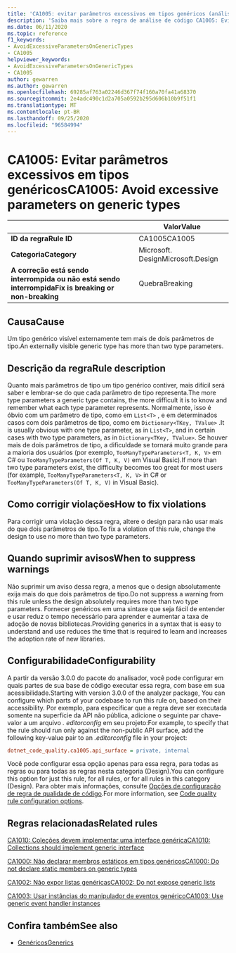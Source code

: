 ```yaml
---
title: 'CA1005: evitar parâmetros excessivos em tipos genéricos (análise de código)'
description: 'Saiba mais sobre a regra de análise de código CA1005: Evite parâmetros excessivos em tipos genéricos'
ms.date: 06/11/2020
ms.topic: reference
f1_keywords:
- AvoidExcessiveParametersOnGenericTypes
- CA1005
helpviewer_keywords:
- AvoidExcessiveParametersOnGenericTypes
- CA1005
author: gewarren
ms.author: gewarren
ms.openlocfilehash: 69285af763a02246d367f74f160a70fa41a68370
ms.sourcegitcommit: 2e4adc490c1d2a705a0592b295d606b10b9f51f1
ms.translationtype: MT
ms.contentlocale: pt-BR
ms.lasthandoff: 09/25/2020
ms.locfileid: "96584994"
---
```

# <a name="ca1005-avoid-excessive-parameters-on-generic-types"></a><span data-ttu-id="62ad1-103">CA1005: Evitar parâmetros excessivos em tipos genéricos</span><span class="sxs-lookup"><span data-stu-id="62ad1-103">CA1005: Avoid excessive parameters on generic types</span></span>

| | <span data-ttu-id="62ad1-104">Valor</span><span class="sxs-lookup"><span data-stu-id="62ad1-104">Value</span></span> |
|-|-|
| <span data-ttu-id="62ad1-105">**ID da regra**</span><span class="sxs-lookup"><span data-stu-id="62ad1-105">**Rule ID**</span></span> |<span data-ttu-id="62ad1-106">CA1005</span><span class="sxs-lookup"><span data-stu-id="62ad1-106">CA1005</span></span>|
| <span data-ttu-id="62ad1-107">**Categoria**</span><span class="sxs-lookup"><span data-stu-id="62ad1-107">**Category**</span></span> |<span data-ttu-id="62ad1-108">Microsoft. Design</span><span class="sxs-lookup"><span data-stu-id="62ad1-108">Microsoft.Design</span></span>|
| <span data-ttu-id="62ad1-109">**A correção está sendo interrompida ou não está sendo interrompida**</span><span class="sxs-lookup"><span data-stu-id="62ad1-109">**Fix is breaking or non-breaking**</span></span> |<span data-ttu-id="62ad1-110">Quebra</span><span class="sxs-lookup"><span data-stu-id="62ad1-110">Breaking</span></span>|

## <a name="cause"></a><span data-ttu-id="62ad1-111">Causa</span><span class="sxs-lookup"><span data-stu-id="62ad1-111">Cause</span></span>

<span data-ttu-id="62ad1-112">Um tipo genérico visível externamente tem mais de dois parâmetros de tipo.</span><span class="sxs-lookup"><span data-stu-id="62ad1-112">An externally visible generic type has more than two type parameters.</span></span>

## <a name="rule-description"></a><span data-ttu-id="62ad1-113">Descrição da regra</span><span class="sxs-lookup"><span data-stu-id="62ad1-113">Rule description</span></span>

<span data-ttu-id="62ad1-114">Quanto mais parâmetros de tipo um tipo genérico contiver, mais difícil será saber e lembrar-se do que cada parâmetro de tipo representa.</span><span class="sxs-lookup"><span data-stu-id="62ad1-114">The more type parameters a generic type contains, the more difficult it is to know and remember what each type parameter represents.</span></span> <span data-ttu-id="62ad1-115">Normalmente, isso é óbvio com um parâmetro de tipo, como em `List<T>` , e em determinados casos com dois parâmetros de tipo, como em `Dictionary<TKey, TValue>` .</span><span class="sxs-lookup"><span data-stu-id="62ad1-115">It is usually obvious with one type parameter, as in `List<T>`, and in certain cases with two type parameters, as in `Dictionary<TKey, TValue>`.</span></span> <span data-ttu-id="62ad1-116">Se houver mais de dois parâmetros de tipo, a dificuldade se tornará muito grande para a maioria dos usuários (por exemplo, `TooManyTypeParameters<T, K, V>` em C# ou `TooManyTypeParameters(Of T, K, V)` em Visual Basic).</span><span class="sxs-lookup"><span data-stu-id="62ad1-116">If more than two type parameters exist, the difficulty becomes too great for most users (for example, `TooManyTypeParameters<T, K, V>` in C# or `TooManyTypeParameters(Of T, K, V)` in Visual Basic).</span></span>

## <a name="how-to-fix-violations"></a><span data-ttu-id="62ad1-117">Como corrigir violações</span><span class="sxs-lookup"><span data-stu-id="62ad1-117">How to fix violations</span></span>

<span data-ttu-id="62ad1-118">Para corrigir uma violação dessa regra, altere o design para não usar mais do que dois parâmetros de tipo.</span><span class="sxs-lookup"><span data-stu-id="62ad1-118">To fix a violation of this rule, change the design to use no more than two type parameters.</span></span>

## <a name="when-to-suppress-warnings"></a><span data-ttu-id="62ad1-119">Quando suprimir avisos</span><span class="sxs-lookup"><span data-stu-id="62ad1-119">When to suppress warnings</span></span>

<span data-ttu-id="62ad1-120">Não suprimir um aviso dessa regra, a menos que o design absolutamente exija mais do que dois parâmetros de tipo.</span><span class="sxs-lookup"><span data-stu-id="62ad1-120">Do not suppress a warning from this rule unless the design absolutely requires more than two type parameters.</span></span> <span data-ttu-id="62ad1-121">Fornecer genéricos em uma sintaxe que seja fácil de entender e usar reduz o tempo necessário para aprender e aumentar a taxa de adoção de novas bibliotecas.</span><span class="sxs-lookup"><span data-stu-id="62ad1-121">Providing generics in a syntax that is easy to understand and use reduces the time that is required to learn and increases the adoption rate of new libraries.</span></span>

## <a name="configurability"></a><span data-ttu-id="62ad1-122">Configurabilidade</span><span class="sxs-lookup"><span data-stu-id="62ad1-122">Configurability</span></span>

<span data-ttu-id="62ad1-123">A partir da versão 3.0.0 do pacote do analisador, você pode configurar em quais partes de sua base de código executar essa regra, com base em sua acessibilidade.</span><span class="sxs-lookup"><span data-stu-id="62ad1-123">Starting with version 3.0.0 of the analyzer package, You can configure which parts of your codebase to run this rule on, based on their accessibility.</span></span> <span data-ttu-id="62ad1-124">Por exemplo, para especificar que a regra deve ser executada somente na superfície da API não pública, adicione o seguinte par chave-valor a um arquivo *. editorconfig* em seu projeto:</span><span class="sxs-lookup"><span data-stu-id="62ad1-124">For example, to specify that the rule should run only against the non-public API surface, add the following key-value pair to an *.editorconfig* file in your project:</span></span>

```ini
dotnet_code_quality.ca1005.api_surface = private, internal
```

<span data-ttu-id="62ad1-125">Você pode configurar essa opção apenas para essa regra, para todas as regras ou para todas as regras nesta categoria (Design).</span><span class="sxs-lookup"><span data-stu-id="62ad1-125">You can configure this option for just this rule, for all rules, or for all rules in this category (Design).</span></span> <span data-ttu-id="62ad1-126">Para obter mais informações, consulte [Opções de configuração de regra de qualidade de código](../code-quality-rule-options.md).</span><span class="sxs-lookup"><span data-stu-id="62ad1-126">For more information, see [Code quality rule configuration options](../code-quality-rule-options.md).</span></span>

## <a name="related-rules"></a><span data-ttu-id="62ad1-127">Regras relacionadas</span><span class="sxs-lookup"><span data-stu-id="62ad1-127">Related rules</span></span>

[<span data-ttu-id="62ad1-128">CA1010: Coleções devem implementar uma interface genérica</span><span class="sxs-lookup"><span data-stu-id="62ad1-128">CA1010: Collections should implement generic interface</span></span>](ca1010.md)

[<span data-ttu-id="62ad1-129">CA1000: Não declarar membros estáticos em tipos genéricos</span><span class="sxs-lookup"><span data-stu-id="62ad1-129">CA1000: Do not declare static members on generic types</span></span>](ca1000.md)

[<span data-ttu-id="62ad1-130">CA1002: Não expor listas genéricas</span><span class="sxs-lookup"><span data-stu-id="62ad1-130">CA1002: Do not expose generic lists</span></span>](ca1002.md)

[<span data-ttu-id="62ad1-131">CA1003: Usar instâncias do manipulador de eventos genérico</span><span class="sxs-lookup"><span data-stu-id="62ad1-131">CA1003: Use generic event handler instances</span></span>](ca1003.md)

## <a name="see-also"></a><span data-ttu-id="62ad1-132">Confira também</span><span class="sxs-lookup"><span data-stu-id="62ad1-132">See also</span></span>

- [<span data-ttu-id="62ad1-133">Genéricos</span><span class="sxs-lookup"><span data-stu-id="62ad1-133">Generics</span></span>](../../../csharp/programming-guide/generics/index.md)
